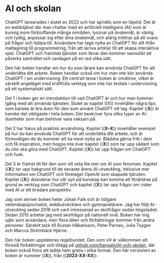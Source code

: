 # AI och skolan

ChatGPT lanserades i slutet av 2022 och har spridits som en löpeld. Det är en webbtjänst där man chattar med en artificiell intelligens (AI) som är kunnig inom förbluffande många områden, lyssnar på önskemål, är vänlig och tydlig, anpassar sig efter dina önskemål, och aldrig tröttnar på att svara på frågor och hjälpa till. Användare har tagit nytta av ChatGPT för allt ifrån matlagning till programmering, från att skriva artiklar till att skapa interaktiva spel. ChatGPT och framtida tjänster som liknar den kommer sannolikt att påverka samhället och vardagen på en rad olika sätt.

Den här boken handlar om hur du som lärare kan använda ChatGPT för att underlätta ditt arbete. Boken handlar också om hur man *inte* bör använda ChatGPT i sin undervisning. Ett centralt tema i boken är omdöme, vilket är särskilt angeläget med kraftfulla verktyg som inte har testats i undervisning på ett systematiskt sätt.

Del 1 i boken ger en introduktion till vad ChatGPT är och hur man kommer igång med att använda tjänsten. Slutet av kapitel ((X)) innehåller några tips som kanske är bra även för den som använt ChatGPT ett tag. Kapitel ((**X**)) är kanske det viktigaste i hela boken: Det beskriver fyra olika typer av AI-dumheter som man behöver vara vaksam på.

Del 2 har fokus på praktisk användning. Kapitel ((**X–X**)) innehåller exempel på hur du kan använda ChatGPT för att underlätta ditt arbete, och är förmodligen de du kommer att ha mest nytta av. Bläddra gärna fritt i dem och få inspiration, men hoppa inte över kapitel ((**X**)) som tar upp sådant som du *inte* ska göra med ChatGPT. Kapitel ((**X**)) tar upp frågan om ChatGPT och fusk.

Del 3 är främst till för den som vill veta lite mer om AI som fenomen. Kapitel ((**X**)) tar upp bakgrund till de senaste årens AI-utveckling, inklusive mer information om ChatGPT och företaget OpenAI som skapade tjänsten. Kapitel ((**X**)) diskuterar hur vår syn på kunskap kan komma att förändras på grund av verktyg som ChatGPT och kapitel ((**X**)) tar upp frågor om risker med AI ur ett bredare perspektiv.

Jag som skriver boken heter Johan Falk och är tidigare vetenskapsjournalist, webbutvecklare och gymnasielärare. Jag har följt AI-utveckling sedan 2018 och varit intresserad av skolfrågor sedan högstadiet. Sedan 2015 arbetar jag med skolfrågor på nationell nivå. Boken har mig själv som avsändare, men flera idéer och förbättringar kommer från andra personer. Särskilt tack till Rustan Håkansson, Peter Parnes, Julia Tsygan och Marcus Strömbäck Hjärne.

Den här boken uppdateras regelbundet. Den som vill är välkommen att föreslå förbättringar och tillägg på [github.com/Itangalo/AI-och-skolan][1], där boken också finns att ladda hem gratis i olika format. Den här versionen av boken är nummer ((**X**)), från ((**2023-XX-XX**)).

[1]:	https://github.com/Itangalo/AI-och-skolan